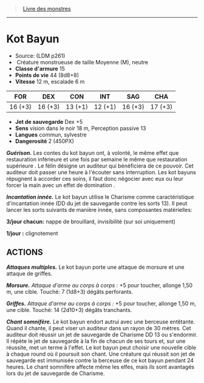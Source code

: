 ﻿> [Livre des monstres](tome_of_beasts.md)

---

# Kot Bayun

- Source: (LDM p261)
-  Créature monstrueuse de taille Moyenne (M), neutre
- **Classe d'armure** 15
- **Points de vie** 44 (8d8+8)
- **Vitesse** 12 m, escalade 6 m

|FOR|DEX|CON|INT|SAG|CHA|
|---|---|---|---|---|---|
|16 (+3)|16 (+3)|13 (+1)|12 (+1)|16 (+3)|17 (+3)|

- **Jet de sauvegarde** Dex +5
- **Sens** vision dans le noir 18 m, Perception passive 13
- **Langues** commun, sylvestre
- **Dangerosité** 2 (450PX)

**_Guérison._** Les contes du kot bayun ont, à volonté, le même effet que restauration inférieure et une fois par semaine le même que restauration supérieure . Le félin désigne un auditeur qui bénéficiera de ce pouvoir. Cet auditeur doit passer une heure à l'écouter sans interruption. Les kot bayuns répugnent à accorder ces soins, il faut donc négocier avec eux ou leur forcer la main avec un effet de domination .

**_Incantation innée._** Le kot bayun utilise le Charisme comme caractéristique d'incantation innée (DD du jet de sauvegarde contre les sorts 13). Il peut lancer les sorts suivants de manière innée, sans composantes matérielles:

**3/jour chacun:** nappe de brouillard, invisibilité (sur soi uniquement)

**1/jour :** clignotement

## ACTIONS

**_Attaques multiples._** Le kot bayun porte une attaque de morsure et une attaque de griffes.

**_Morsure._** _Attaque d'arme au corps à corps :_ +5 pour toucher, allonge 1,50 m, une cible. Touché: 7 (1d8+3) dégâts perforants.

**_Griffes._** _Attaque d'arme au corps à corps :_ +5 pour toucher, allonge 1,50 m, une cible. Touché: 14 (2d10+3) dégâts tranchants.

**_Chant somnifère._** Le kot bayun endort autrui avec une berceuse entêtante. Quand il chante, il peut viser un auditeur dans un rayon de 30 mètres. Cet auditeur doit réussir un jet de sauvegarde de Charisme DD 13 ou s'endormir. Il répète le jet de sauvegarde à la fin de chacun de ses tours et, sur une réussite, met un terme à l'effet. Le kot bayun peut choisir une nouvelle cible à chaque round où il poursuit son chant. Une créature qui réussit son jet de sauvegarde est immunisée contre la berceuse de ce kot bayun pendant 24 heures. Le chant somnifère affecte même les elfes, mais ils sont avantagés lors du jet de sauvegarde de Charisme.

